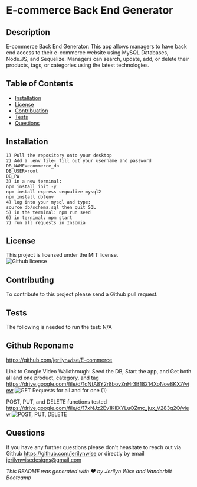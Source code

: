 # E-commerce Back End Generator
  ## Description

  E-commerce Back End Generator: This app allows managers to have back end access to their e-commerce website using MySQL Databases, Node.JS, and Sequelize. Managers can search, update, add, or delete their products, tags, or categories using the latest technologies. </br>
  




  ## Table of Contents

  * [Installation](#installation)</br>
  * [License](#license)</br>
  * [Contribuation](#contributing)</br>
  * [Tests](#tests)</br>
  * [Questions](#questions)</br>

  ## Installation
    1) Pull the repository onto your desktop
    2) Add a .env file- fill out your username and password 
    DB_NAME=ecommerce_db 
    DB_USER=root
    DB_PW
    3) in a new terminal: 
    npm install init -y 
    npm install express sequalize mysql2 
    npm install dotenv
    4) log into your mysql and type:
    source db/schema.sql then quit SQL
    5) in the terminal: npm run seed 
    6) in ternimal: npm start
    7) run all requests in Insomia

  ## License
  This project is licensed under the MIT license.</br>
  ![Github license](https://img.shields.io/badge/license-MIT-blue.svg)

  ## Contributing
  To contribute to this project please send a Github pull request.

  ## Tests 
  The following is needed to run the test: N/A

  ## Github Reponame
  https://github.com/jerilynwise/E-commerce
  
  Link to Google Video Walkthrough: 
  Seed the DB, Start the app, and Get both all and one product, category, and tag
  https://drive.google.com/file/d/1dNtA8Y2r8bovZnHr3B18214XoNoe8KX7/view
  ![GET Requests for all and for one  (1)](https://user-images.githubusercontent.com/102970872/181995943-4ea42813-b088-4522-ba9a-170dcb5bd2c2.gif)

  
  
  POST, PUT, and DELETE functions tested
  https://drive.google.com/file/d/17xNJz2Ev1KIlXYLuOZmc_jux_V283q2O/view
   ![POST, PUT, DELETE](https://user-images.githubusercontent.com/102970872/181995876-07a92202-bdb9-4ea2-829a-78ae21f9d37c.gif)
  

  ## Questions 
  If you have any further questions please don't heasitate to reach out via Github https://github.com/jerilynwise or directly by email jerilynwisedesigns@gmail.com



  _This README was generated with ❤️ by Jerilyn Wise and Vanderbilt Bootcamp_ 
